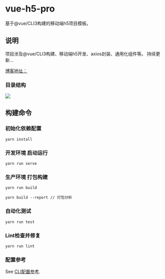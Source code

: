 # vue-h5-pro

基于@vue/CLI3构建的移动端h5项目模板。

## 说明
项目涉及@vue/CLI3构建、移动端h5开发、axios封装、通用化组件等。
持续更新...

[博客地址：](https://www.yuque.com/nowthen/longroad/gyffxo)

### 目录结构
![](/public/目录结构.png)

## 构建命令
### 初始化依赖配置
```
yarn install
```

### 开发环境 启动运行
```
yarn run serve
```

### 生产环境 打包构建
```
yarn run build

yarn build --report // 打包分析
```

### 自动化测试
```
yarn run test
```

### Lint检查并修复
```
yarn run lint
```

### 配置参考
See [CLI配置参考](https://cli.vuejs.org/zh/config/).
